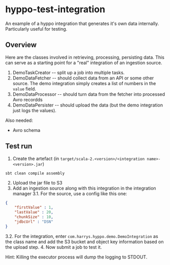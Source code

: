 # hyppo-test-integration
An example of a hyppo integration that generates it's own data internally. Particularly useful for testing.

## Overview

Here are the classes involved in retrieving, processing, persisting data.  This can serve as a starting point for a "real" integration of an ingestion source.

1. DemoTaskCreator -- split up a job into multiple tasks.
2. DemoDataFetcher -- should collect data from an API or some other source.  The demo integration simply creates a list of numbers in the `value` field.
3. DemoDataProcessor -- should turn data from the fetcher into processed Avro recordds
4. DemoDataPersister -- should upload the data (but the demo integration just logs the values).

Also needed:
* Avro schema


## Test run

1. Create the artefact (in `target/scala-2.<version>/<integration name>-<version>.jar`)
```shell
sbt clean compile assembly
```
2. Upload the jar file to S3
3. Add an ingestion source along with this integration in the integration manager
3.1. For the source, use a config like this one:
```JSON
{
    "firstValue" : 1,
    "lastValue" : 20,
    "chunkSize" : 10,
    "jdbcUrl" : "DSN"
}
```
3.2. For the integration, enter `com.harrys.hyppo.demo.DemoIntegration` as the class name and add the S3 bucket and object key information based on the upload step.
4. Now submit a job to test it.

Hint: Killing the executor process will dump the logging to STDOUT.
